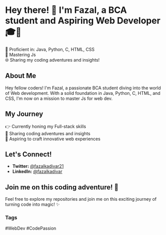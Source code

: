 # Hey there! 👋 I'm Fazal, a BCA student and Aspiring Web Developer 🎓📱

🚀 Proficient in: Java, Python, C, HTML, CSS  
🤖 Mastering Js  
🌐 Sharing my coding adventures and insights!  

## About Me
Hey fellow coders! I'm Fazal, a passionate BCA student diving into the world of Web development. With a solid foundation in Java, Python, C, HTML, and CSS, I'm now on a mission to master Js for web dev.

## My Journey
👉 Currently honing my Full-stack skills  
🌟 Sharing coding adventures and insights  
📱 Aspiring to craft innovative web experiences  

## Let's Connect!
- **Twitter:** [@fazalkadivar21](https://twitter.com/fazalkadivar21)
- **LinkedIn:** [@fazalkadivar](https://www.linkedin.com/in/fazalkadivar/)

## Join me on this coding adventure! 🚀
Feel free to explore my repositories and join me on this exciting journey of turning code into magic! ✨

### Tags
#WebDev #CodePassion
